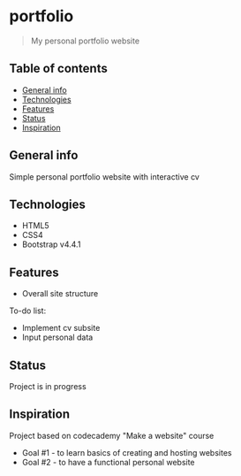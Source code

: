 # portfolio
>My personal portfolio website

## Table of contents
* [General info](#general-info)
* [Technologies](#technologies)
* [Features](#features)
* [Status](#status)
* [Inspiration](#inspiration)

## General info
Simple personal portfolio website with interactive cv

## Technologies
* HTML5
* CSS4
* Bootstrap v4.4.1

## Features
* Overall site structure

To-do list:
* Implement cv subsite
* Input personal data

## Status
Project is in progress

## Inspiration
Project based on codecademy "Make a website" course
* Goal #1 - to learn basics of creating and hosting websites
* Goal #2 - to have a functional personal website
